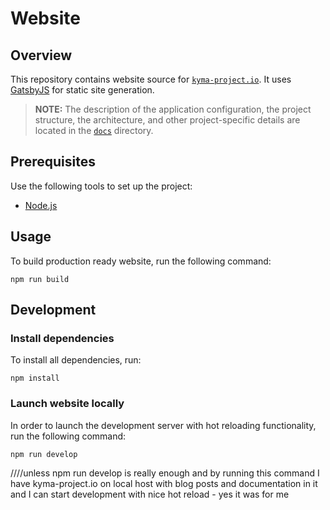 # Website

## Overview

This repository contains website source for [`kyma-project.io`](https://kyma-project.io). It uses [GatsbyJS](https://www.gatsbyjs.org/) for static site generation.

> **NOTE:** The description of the application configuration, the project structure, the architecture, and other project-specific details are located in the [`docs`](./docs/README.md) directory.

## Prerequisites

Use the following tools to set up the project:

- [Node.js](https://nodejs.org/en/)

## Usage

To build production ready website, run the following command:

```
npm run build
```

## Development

### Install dependencies

To install all dependencies, run:

```
npm install
```

### Launch website locally

In order to launch the development server with hot reloading functionality, run the following command:

```
npm run develop
```

////unless npm run develop is really enough and by running this command I have kyma-project.io on local host with blog posts and documentation in it and I can start development with nice hot reload - yes it was for me

